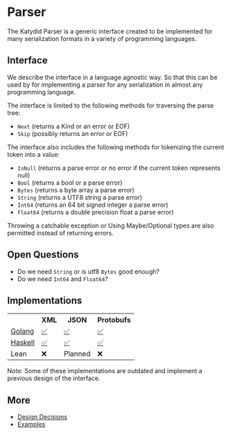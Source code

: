 # Parser

The Katydid Parser is a generic interface created to be implemented for many serialization formats in a variety of programming languages.

## Interface

We describe the interface in a language agnostic way.
So that this can be used by for implementing a parser for any serialization in almost any programming language.

The interface is limited to the following methods for traversing the parse tree:

* `Next` (returns a Kind or an error or EOF)
* `Skip` (possibly returns an error or EOF)

The interface also includes the following methods for tokenizing the current token into a value:

* `IsNull` (returns a parse error or no error if the current token represents null)
* `Bool` (returns a bool or a parse error)
* `Bytes` (returns a byte array a parse error)
* `String` (returns a UTF8 string a parse error)
* `Int64` (returns an 64 bit signed integer a parse error)
* `Float64` (returns a double precision float a parse error)

Throwing a catchable exception or Using Maybe/Optional types are also permitted instead of returning errors.

## Open Questions

* Do we need `String` or is utf8 `Bytes` good enough?
* Do we need `Int64` and `Float64`?

## Implementations

<table>

<tr>
<th></th>
<th>XML</th>
<th>JSON</th>
<th>Protobufs</th>
</tr>

<tr>
<td><a href="https://github.com/katydid/parser-go">Golang</a></td>
<td><a href="https://github.com/katydid/parser-go-xml">✅</a></td>
<td><a href="https://github.com/katydid/parser-go-json">✅</a></td>
<td><a href="https://github.com/katydid/parser-go-proto">✅</a></td>
</tr>

<tr>
<td><a href="https://github.com/katydid/katydid-haskell">Haskell</a></td>
<td><a href="https://github.com/katydid/katydid-haskell/blob/master/src/Data/Katydid/Parser/Xml.hs">✅</a></td>
<td><a href="https://github.com/katydid/katydid-haskell/blob/master/src/Data/Katydid/Parser/Json.hs">✅</a></td>
<td><a href="https://github.com/katydid/katydid-haskell/blob/master/src/Data/Katydid/Parser/Protobuf/Protobuf.hs">✅</a></td>
</tr>

<tr>
<td>Lean</td>
<td>❌</td>
<td>Planned</td>
<td>❌</td>
</tr>

</table>

Note: Some of these implementations are outdated and implement a previous design of the interface.

## More

* [Design Decisions](./design.md)
* [Examples](./examples.md)